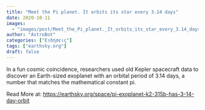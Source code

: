 ```yaml
---
title: "Meet the Pi planet. It orbits its star every 3.14 days"
date: 2020-10-11
images:
  - "images/post/Meet_the_Pi_planet._It_orbits_its_star_every_3.14_days.jpg"
author: "AstroBot"
categories: ["Ειδήσεις"]
tags: ["earthsky.org"]
draft: false
---
```


In a fun cosmic coincidence, researchers used old Kepler spacecraft data to discover an Earth-sized exoplanet with an orbital period of 3.14 days, a number that matches the mathematical constant pi.

Read More at: https://earthsky.org/space/pi-exoplanet-k2-315b-has-3-14-day-orbit
